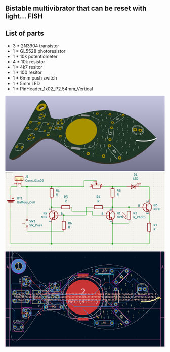 ## Bistable multivibrator that can be reset with light... **FISH**
## List of parts
- 3 * 2N3904 transistor
- 1 * GL5528 photoresistor
- 1 * 10k potentiometer
- 4 * 10k resistor
- 1 * 4k7 resitor
- 1 * 100 resitor
- 1 * 6mm push switch
- 1 * 5mm LED
- 1 * PinHeader_1x02_P2.54mm_Vertical
<img src=3d.png>
<img src=schemat.png>
<img src=pcb.png>
